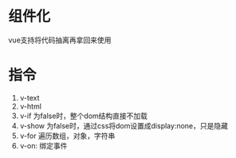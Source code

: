 # 组件化
vue支持将代码抽离再拿回来使用

# 指令
1. v-text
2. v-html
3. v-if 为false时，整个dom结构直接不加载
4. v-show   为false时，通过css将dom设置成display:none，只是隐藏
5. v-for   遍历数组，对象，字符串
6. v-on: 绑定事件